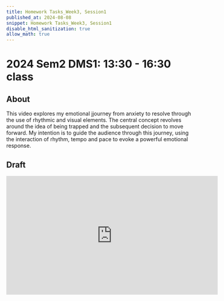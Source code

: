 ```yaml
---
title: Homework Tasks_Week3, Session1
published_at: 2024-08-08
snippet: Homework Tasks_Week3, Session1
disable_html_sanitization: true
allow_math: true
---
```

#  2024 Sem2 DMS1: 13:30 - 16:30 class

## About ##
This video explores my emotional jjourney from anxiety to resolve through the use of rhythmic and visual elements. The central concept revolves around the idea of being trapped and the subsequent decision to move forward. My intention is to guide the audience through this journey, using the interaction of rhythm, tempo and pace to evoke a powerful emotional response.

## Draft ##

<iframe width="560" height="315" src="https://www.youtube.com/embed/DgqsT_E9ScI?si=SupF_hCLGRu295BV" title="YouTube video player" frameborder="0" allow="accelerometer; autoplay; clipboard-write; encrypted-media; gyroscope; picture-in-picture; web-share" referrerpolicy="strict-origin-when-cross-origin" allowfullscreen></iframe>